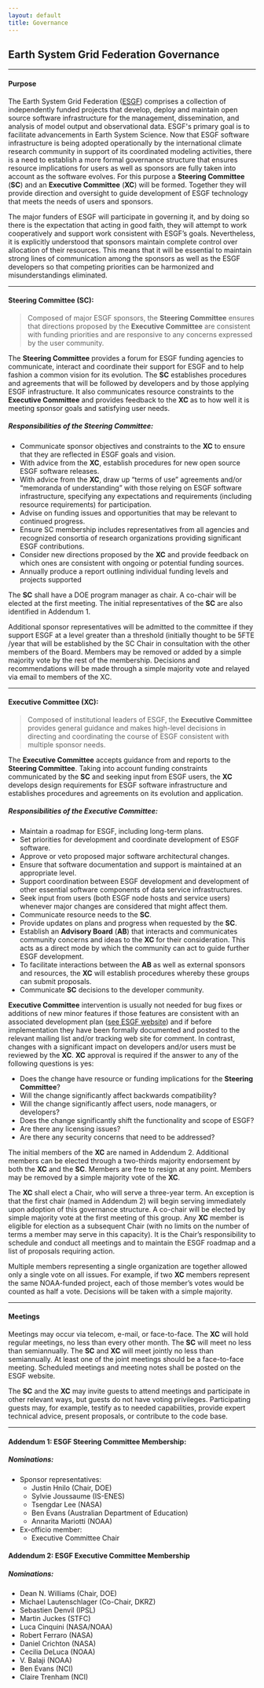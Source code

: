 ```yaml
---
layout: default
title: Governance
---
```


## Earth System Grid Federation Governance

------------

#### Purpose

The Earth System Grid Federation ([ESGF][esgf]) comprises a collection of independently funded projects that develop, deploy and maintain open source software infrastructure for the management, dissemination, and analysis of model output and observational data. ESGF's primary goal is to facilitate advancements in Earth System Science.  Now that ESGF software infrastructure is being adopted operationally by the international climate research community in support of its coordinated modeling activities, there is a need to establish a more formal governance structure that ensures resource implications for users as well as sponsors are fully taken into account as the software evolves.  For this purpose a **Steering Committee** (**SC**) and an **Executive Committee** (**XC**) will be formed.  Together they will provide direction and oversight to guide development of ESGF technology that meets the needs of users and sponsors.  

The major funders of ESGF will participate in governing it, and by doing so there is the expectation that acting in good faith, they will attempt to work cooperatively and support work consistent with ESGF’s goals.  Nevertheless, it is explicitly understood that sponsors maintain complete control over allocation of their resources.  This means that it will be essential to maintain strong lines of communication among the sponsors as well as the ESGF developers so that competing priorities can be harmonized and misunderstandings eliminated.

------------

#### Steering Committee (SC):

> Composed of major ESGF sponsors, the **Steering Committee** ensures that directions proposed by the **Executive Committee** are consistent with funding priorities and are responsive to any concerns expressed by the user community.

The **Steering Committee** provides a forum for ESGF funding agencies to communicate, interact and coordinate their support for ESGF and to help fashion a common vision for its evolution. The **SC** establishes procedures and agreements that will be followed by developers and by those applying ESGF infrastructure. It also communicates resource constraints to the **Executive Committee** and provides feedback to the **XC** as to how well it is meeting sponsor goals and satisfying user needs.

##### Responsibilities of the Steering Committee:

* Communicate sponsor objectives and constraints to the **XC** to ensure that they are reflected in ESGF goals and vision.
* With advice from the **XC**, establish procedures for new open source ESGF software releases.
* With advice from the **XC**, draw up “terms of use” agreements and/or “memoranda of understanding” with those relying on ESGF software infrastructure, specifying any expectations and requirements (including resource requirements) for participation.
* Advise on funding issues and opportunities that may be relevant to continued progress.
* Ensure SC membership includes representatives from all agencies and recognized consortia of research organizations providing significant ESGF contributions.
* Consider new directions proposed by the **XC** and provide feedback on which ones are consistent with ongoing or potential funding sources.
* Annually produce a report outlining individual funding levels and projects supported

The **SC** shall have a DOE program manager as chair. A co-chair will be elected at the first meeting. The initial representatives of the **SC** are also identified in Addendum 1.

Additional sponsor representatives will be admitted to the committee if they support ESGF at a level greater than a threshold (initially thought to be 5FTE /year that will be established by the SC Chair in consultation with the other members of the Board. Members may be removed or added by a simple majority vote by the rest of the membership.  Decisions and recommendations will be made through a simple majority vote and relayed via email to members of the XC.

-----------

#### Executive Committee (XC):

> Composed of institutional leaders of ESGF, the **Executive Committee** provides general guidance and makes high-level decisions in directing and coordinating the course of ESGF consistent with multiple sponsor needs.

The **Executive Committee** accepts guidance from and reports to the **Steering Committee**. Taking into account funding constraints communicated by the **SC** and seeking input from ESGF users, the **XC** develops design requirements for ESGF software infrastructure and establishes procedures and agreements on its evolution and application.

##### Responsibilities of the Executive Committee:

* Maintain a roadmap for ESGF, including long-term plans.
* Set priorities for development and coordinate development of ESGF software.
* Approve or veto proposed major software architectural changes.
* Ensure that software documentation and support is maintained at an appropriate level.
* Support coordination between ESGF development and development of other essential software components of data service infrastructures. 
* Seek input from users (both ESGF node hosts and service users) whenever major changes are considered that might affect them.
* Communicate resource needs to the **SC**.
* Provide updates on plans and progress when requested by the **SC**.
* Establish an **Advisory Board** (**AB**) that interacts and communicates community concerns and ideas to the **XC** for their consideration. This acts as a direct mode by which the community can act to guide further ESGF development.
* To facilitate interactions between the **AB** as well as external sponsors and resources, the **XC** will establish procedures whereby these groups can submit proposals. 
* Communicate **SC** decisions to the developer community.


**Executive Committee** intervention is usually not needed for bug fixes or additions of new minor features if those features are consistent with an associated development plan ([see ESGF website][esgf]) and if before implementation they have been formally documented and posted to the relevant mailing list and/or tracking web site for comment. In contrast, changes with a significant impact on developers and/or users must be reviewed by the **XC**. **XC** approval is required if the answer to any of the following questions is yes:

* Does the change have resource or funding implications for the **Steering Committee**?
* Will the change significantly affect backwards compatibility?
* Will the change significantly affect users, node managers, or developers?
* Does the change significantly shift the functionality and scope of ESGF?
* Are there any licensing issues?
* Are there any security concerns that need to be addressed?

The initial members of the **XC** are named in Addendum 2.  Additional members can be elected through a two-thirds majority endorsement by both the **XC** and the **SC**. Members are free to resign at any point. Members may be removed by a simple majority vote of the **XC**.

The **XC** shall elect a Chair, who will serve a three-year term. An exception is that the first chair (named in Addendum 2) will begin serving immediately upon adoption of this governance structure.  A co-chair will be elected by simple majority vote at the first meeting of this group.  Any **XC** member is eligible for election as a subsequent Chair (with no limits on the number of terms a member may serve in this capacity).  It is the Chair’s responsibility to schedule and conduct all meetings and to maintain the ESGF roadmap and a list of proposals requiring action. 

Multiple members representing a single organization are together allowed only a single vote on all issues.  For example, if two **XC** members represent the same NOAA-funded project, each of those member’s votes would be counted as half a vote.  Decisions will be taken with a simple majority. 

-------------

#### Meetings


Meetings may occur via telecom, e-mail, or face-to-face. The **XC** will hold regular meetings, no less than every other month. The **SC** will meet no less than semiannually. The **SC** and **XC** will meet jointly no less than semiannually. At least one of the joint meetings should be a face-to-face meeting. Scheduled meetings and meeting notes shall be posted on the ESGF website.

The **SC** and the **XC** may invite guests to attend meetings and participate in other relevant ways, but guests do not have voting privileges. Participating guests may, for example, testify as to needed capabilities, provide expert technical advice, present proposals, or contribute to the code base.

-------------

#### Addendum 1: ESGF Steering Committee Membership:

##### Nominations:

* Sponsor representatives:
	* Justin Hnilo (Chair, DOE)
	* Sylvie Joussaume (IS-ENES)
	* Tsengdar Lee (NASA)
	* Ben Evans (Australian Department of Education)
	* Annarita Mariotti (NOAA)
* Ex-officio member:
	* Executive Committee Chair

#### Addendum 2: ESGF Executive Committee Membership

##### Nominations:

* Dean N. Williams (Chair, DOE)
* Michael Lautenschlager (Co-Chair, DKRZ)
* Sebastien Denvil (IPSL)
* Martin Juckes (STFC)
* Luca Cinquini (NASA/NOAA)
* Robert Ferraro (NASA)
* Daniel Crichton (NASA)
* Cecilia DeLuca (NOAA)
* V. Balaji (NOAA)
* Ben Evans (NCI)
* Claire Trenham (NCI)



[esgf]: http://esgf.llnl.gov
